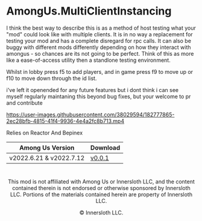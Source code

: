 # AmongUs.MultiClientInstancing

I think the best way to describe this is as a method of host testing what your "mod" could look like with multiple clients.
It is in no way a replacement for testing your mod and has a complete disregard for rpc calls.
It can also be buggy with different mods differently depending on how they interact with amongus - so chances are its not going to be perfect.
Think of this as more like a ease-of-access utility then a standlone testing environment.

Whilst in lobby press f5 to add players,
and in game press f9 to move up or f10 to move down through the id list.

i've left it openended for any future features but i dont think i can see myself regularly maintaning this beyond bug fixes,
but your welcome to pr and contribute


https://user-images.githubusercontent.com/38029594/182777865-2ec28bfb-4815-41f4-9936-4e4a2fc8b713.mp4

Relies on Reactor And Bepinex

| Among Us Version | Download |
|----------|-------------|
| v2022.6.21 & v2022.7.12 | [v0.0.1](https://github.com/MyDragonBreath/AmongUs.MultiClientInstancing/releases/tag/v0.0.1)

#
<p align="center">This mod is not affiliated with Among Us or Innersloth LLC, and the content contained therein is not endorsed or otherwise sponsored by Innersloth LLC. Portions of the materials contained herein are property of Innersloth LLC.</p>
<p align="center">© Innersloth LLC.</p>
